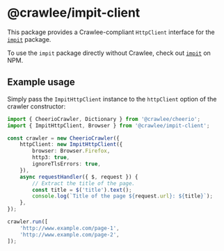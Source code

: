# @crawlee/impit-client

This package provides a Crawlee-compliant `HttpClient` interface for the [`impit`](https://www.npmjs.com/package/impit) package.

To use the `impit` package directly without Crawlee, check out [`impit`](https://www.npmjs.com/package/impit) on NPM.

## Example usage

Simply pass the `ImpitHttpClient` instance to the `httpClient` option of the crawler constructor:

```typescript
import { CheerioCrawler, Dictionary } from '@crawlee/cheerio';
import { ImpitHttpClient, Browser } from '@crawlee/impit-client';

const crawler = new CheerioCrawler({
    httpClient: new ImpitHttpClient({
        browser: Browser.Firefox,
        http3: true,
        ignoreTlsErrors: true,
    }),
    async requestHandler({ $, request }) {
        // Extract the title of the page.
        const title = $('title').text();
        console.log(`Title of the page ${request.url}: ${title}`);
    },
});

crawler.run([
    'http://www.example.com/page-1',
    'http://www.example.com/page-2',
]);
```
